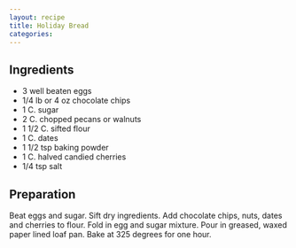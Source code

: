 ```yaml
---
layout: recipe
title: Holiday Bread
categories:
---
```


## Ingredients

- 3 well beaten eggs
- 1/4 lb or 4 oz chocolate chips
- 1 C. sugar
- 2 C. chopped pecans or walnuts
- 1 1/2 C. sifted flour
- 1 C. dates
- 1 1/2 tsp baking powder
- 1 C. halved candied cherries
- 1/4 tsp salt

## Preparation

Beat eggs and sugar.  Sift dry ingredients.  Add chocolate chips, nuts, dates and cherries to flour.  Fold in egg and sugar mixture.  Pour in greased, waxed paper lined loaf pan.  Bake at 325 degrees for one hour.